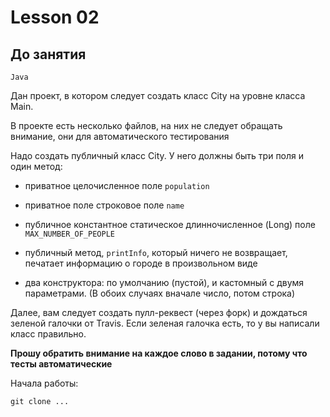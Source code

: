 # Lesson 02

## До занятия

    Java

Дан проект, в котором следует создать класс City на уровне класса Main.

В проекте есть несколько файлов, на них не следует обращать внимание, они для автоматического тестирования

Надо создать публичный класс City. У него должны быть три поля и один метод:

 - приватное целочисленное поле `population`
 - приватное поле строковое поле  `name`
 - публичное константное статическое длинночисленное (Long) поле `MAX_NUMBER_OF_PEOPLE`
 - публичный метод, `printInfo`, который ничего не возвращает, печатает информацию о городе в произвольном виде
 
 - два конструктора: по умолчанию (пустой), и кастомный с двумя параметрами. (В обоих случаях вначале число, потом строка)
 
 Далее, вам следует создать пулл-реквест (через форк) и дождаться зеленой галочки от Travis. 
 Если зеленая галочка есть, то у вы написали класс правильно.
 
 **Прошу обратить внимание на каждое слово в задании, потому что тесты автоматические**
 
 Начала работы:
 
 ```git clone ...```